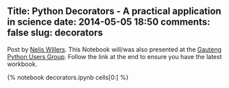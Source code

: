 Title: Python Decorators - A practical application in science
date: 2014-05-05 18:50
comments: false
slug: decorators
---

<!-- PELICAN_BEGIN_SUMMARY -->
Post by [Nelis Willers](https://github.com/NelisW/PythonNotesToSelf/edit/master/decorators.ipynb#). This Notebook will/was also presented at the [Gauteng Python Users Group](https://github.com/gautengpug/planning/blob/master/17_May_2014.md). Follow the link at the end to ensure you have the latest workbook.



<!-- PELICAN_END_SUMMARY -->

{% notebook decorators.ipynb cells[0:] %}

	